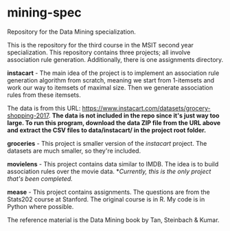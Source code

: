 # mining-spec
Repository for the Data Mining specialization.

This is the repository for the third course in the MSIT second year specialization.
This repository contains three projects; all involve association rule generation.
Additionally, there is one assignments directory.

**instacart** - The main idea of the project is to implement an association rule generation algorithm from scratch, meaning we start from 1-itemsets and work our way to itemsets of maximal size. Then we generate association rules from these itemsets.

The data is from this URL: https://www.instacart.com/datasets/grocery-shopping-2017. **The data is not included in the repo since it's just way too large. To run this program, download the data ZIP file from the URL above and extract the CSV files to data/instacart/ in the project root folder.**


**groceries** - This project is smaller version of the *instacart* project. The datasets are much smaller, so they're included.


**movielens** - This project contains data similar to IMDB. The idea is to build association rules over the movie data. **Currently, this is the only project that's been completed.*


**mease** - This project contains assignments. The questions are from the Stats202 course at Stanford. The original course is in R. My code is in Python where possible.


The reference material is the Data Mining book by Tan, Steinbach & Kumar.
